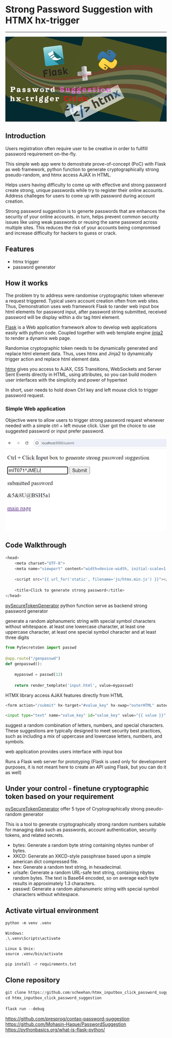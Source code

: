 # Strong Password Suggestion with HTMX hx-trigger

---

[![intro](/images/htmx_password_generator.png)](https://youtu.be/rdVZaA2emQQ)

## Introduction

Users registration often require user to be creative in order to fullfill password requirement on-the-fly. 

This simple web app were to demostrate prove-of-concept (PoC) with Flask as web framework, python function to generate cryptographically strong pseudo-random, and htmx access AJAX in HTML. 

Helps users having difficulty to come up with effective and strong password create strong, unique passwords while try to register their online accounts. Address challeges for users to come up with password during account creation.

Strong password suggestion is to generte passwords that are enhances the security of your online accounts. in turn, helps prevent common security issues like using weak passwords or reusing the same password across multiple sites. This reduces the risk of your accounts being compromised and increase difficulty for hackers to guess or crack.

## Features

- htmx trigger 
- password generator

## How it works

The problem try to address were randomise cryptographic token whenever a request triggered. Typical users account creation often from web sites. Thus, Demonstration uses web framework Flask to rander web input box html elements for password input, after password string submitted, received password will be display within a div tag html element.

[Flask][2] is a Web application framework allow to develop web applications easily with python code. Coupled together with web template engine [jinja2][3] to render a dynamix web page. 

Randomise cryptographic token needs to be dynamically generated and replace html element data. Thus, uses htmx and Jinja2 to dynamically trigger action and replace html element data.

[htmx][1] gives you access to AJAX, CSS Transitions, WebSockets and Server Sent Events directly in HTML, using attributes, so you can build modern user interfaces with the simplicity and power of hypertext

In short, user needs to hold down Ctrl key and left mouse click to trigger password request.

### Simple Web application

Objective were to allow users to trigger strong password request whenever needed with a simple ctrl + left mouse click. User got the choice to use suggested password or input prefer password.

![web UI](/images/web_UI_interface.png)

## Code Walkthrough

```python
<head>
    <meta charset="UTF-8">
    <meta name="viewport" content="width=device-width, initial-scale=1.0">

    <script src="{{ url_for('static', filename='js/htmx.min.js') }}"></script>

    <title>Click to generate strong password</title>
</head>
```

[pySecureTokenGenerator][4] python function serve as backend strong password generator

generate a random alphanumeric string with special symbol characters without whitespace. 
at least one lowercase character, at least one uppercase character, at least one special symbol character and at least three digits

```python
from PySecretsGen import passwd

@app.route("/genpasswd")
def genpasswd():
    
    mypasswd = passwd(12)
    
    return render_template('input.html', value=mypasswd)
```

HTMX library access AJAX features directly from HTML

```python
<form action="/submit" hx-target="#value_key" hx-swap="outerHTML" autocomplete="off" method="post" >

```

```python
<input type="text" name="value_key" id="value_key" value="{{ value }}" hx-get="/genpasswd" hx-trigger="click[ctrlKey] delay:1s" hx-swap="outerHTML" hx-params="not value_key"/>

```



suggest a random combination of letters, numbers, and special characters. These suggestions are typically designed to meet security best practices, such as including a mix of uppercase and lowercase letters, numbers, and symbols.

web application provides users interface with input box 

Runs a Flask web server for prototyping (Flask is used only for development purposes, it is not meant here to create an API using Flask, but you can do it as well)

## Under your control - finetune cryptographic token based on your requirement

[pySecureTokenGenerator][4] offer 5 type of Cryptographically strong pseudo-random generator

This is a tool to generate cryptographically strong random numbers suitable for managing data such as passwords, account authentication, security tokens, and related secrets.

- bytes: Generate a random byte string containing nbytes number of bytes.
- XKCD: Generate an XKCD-style passphrase based upon a simple american dict compressed file.
- hex: Generate a random text string, in hexadecimal.
- urlsafe: Generate a random URL-safe text string, containing nbytes random bytes. The text is Base64 encoded, so on average each byte results in approximately 1.3 characters.
- passwd: Generate a random alphanumeric string with special symbol characters without whitespace.

## Activate virtual environment

```
python -m venv .venv

Windows:
.\.venv\Scripts\activate

Linux & Unix:
source .venv/bin/activate

pip install -r requirements.txt

```
## Clone repository
```python
git clone https://github.com/scheehan/htmx_inputbox_click_password_suggestion
cd htmx_inputbox_click_password_suggestion

flask run --debug
```

[1]: https://htmx.org/
[2]: https://flask.palletsprojects.com/en/3.0.x/
[3]: https://jinja.palletsprojects.com/en/3.1.x/
[4]: https://github.com/scheehan/pySecureTokenGenerator

https://github.com/presprog/contao-password-suggestion
https://github.com/Mohasin-Haque/PasswordSuggestion
https://pythonbasics.org/what-is-flask-python/